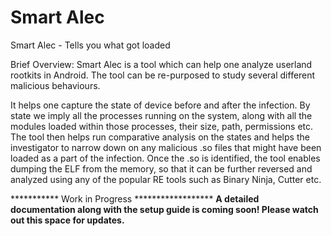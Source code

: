 # Smart Alec
Smart Alec - Tells you what got loaded

Brief Overview:
Smart Alec is a tool which can help one analyze userland rootkits in Android.
The tool can be re-purposed to study several different malicious behaviours.

It helps one capture the state of device before and after the infection. By state we imply all the processes running on the system, along with all the modules loaded within those processes, their size, path, permissions etc.
The tool then helps run comparative analysis on the states and helps the investigator to narrow down on any malicious .so files that might have been loaded as a part of the infection.
Once the .so is identified, the tool enables dumping the ELF from the memory, so that it can be further reversed and analyzed using any of the popular RE tools such as Binary Ninja, Cutter etc.

*********** Work in Progress ******************
**A detailed documentation along with the setup guide is coming soon! Please watch out this space for updates.**
